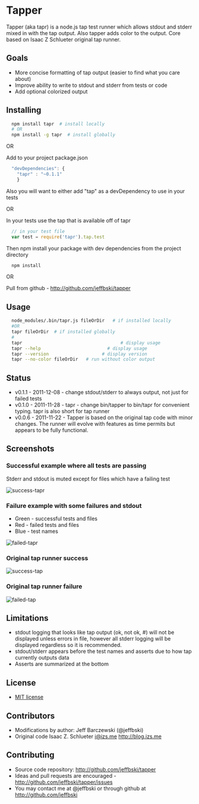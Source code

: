 # Tapper

Tapper (aka tapr) is a node.js tap test runner which allows stdout and stderr mixed in with the tap output. Also tapper adds color to the output. Core based on Isaac Z Schlueter original tap runner.


## Goals

 - More concise formatting of tap output (easier to find what you care about)
 - Improve ability to write to stdout and stderr from tests or code
 - Add optional colorized output

## Installing

```bash
  npm install tapr  # install locally
  # OR
  npm install -g tapr  # install globally
```

OR

Add to your project package.json

```javascript
  "devDependencies": {
    "tapr" : "~0.1.1"
    }
```

Also you will want to either add "tap" as a devDependency to use in your tests

OR

In your tests use the tap that is available off of tapr

```javascript
  // in your test file
  var test = require('tapr').tap.test
```


Then npm install your package with dev dependencies from the project directory

```bash
  npm install
```

OR

Pull from github - http://github.com/jeffbski/tapper

## Usage

```bash
  node_modules/.bin/tapr.js fileOrDir   # if installed locally
  #OR
  tapr fileOrDir  # if installed globally
  #
  tapr                                     # display usage
  tapr --help                         # display usage
  tapr --version                    # display version
  tapr --no-color fileOrDir   # run without color output
```

## Status

 - v0.1.1 - 2011-12-08 - change stdout/stderr to always output, not just for failed tests
 - v0.1.0 - 2011-11-28 - tapr - change bin/tapper to bin/tapr for convenient typing. tapr is also short for tap runner
 - v0.0.6 - 2011-11-22 - Tapper is based on the original tap code with minor changes. The runner will evolve with features as time permits but appears to be fully functional.

## Screenshots

### Successful example where all tests are passing

Stderr and stdout is muted except for files which have a failing test

![success-tapr](http://github.com/jeffbski/tapper/raw/master/doc/success-tapr.png)

### Failure example with some failures and stdout

 - Green - successful tests and files
 - Red - failed tests and files
 - Blue - test names

![failed-tapr](http://github.com/jeffbski/tapper/raw/master/doc/failed-tapr.png)

### Original tap runner success

![success-tap](http://github.com/jeffbski/tapper/raw/master/doc/success-tap.png)

### Original tap runner failure

![failed-tap](http://github.com/jeffbski/tapper/raw/master/doc/failed-tap.png)

## Limitations

 - stdout logging that looks like tap output (ok, not ok, #) will not be displayed unless errors in file, however all stderr logging will be displayed regardless so it is recommended.
 - stdout/stderr appears before the test names and asserts due to how tap currently outputs data
 - Asserts are summarized at the bottom

## License

 - [MIT license](http://github.com/jeffbski/tapper/raw/master/LICENSE)

## Contributors

 - Modifications by author: Jeff Barczewski (@jeffbski)
 - Original code Isaac Z. Schlueter <i@izs.me> http://blog.izs.me

## Contributing

 - Source code repository: http://github.com/jeffbski/tapper
 - Ideas and pull requests are encouraged  - http://github.com/jeffbski/tapper/issues
 - You may contact me at @jeffbski or through github at http://github.com/jeffbski
